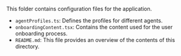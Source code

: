 This folder contains configuration files for the application.

- `agentProfiles.ts`: Defines the profiles for different agents.
- `onboardingContent.tsx`: Contains the content used for the user onboarding process.
- `README.md`: This file provides an overview of the contents of this directory.
